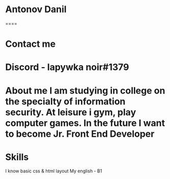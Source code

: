 # Antonov Danil
====
# Contact me 
Discord - lapywka noir#1379
====
About me 
I am studying in college on the specialty of information security. At leisure i gym, play computer games. In the future I want to become Jr. Front End
Developer
====
# Skills
I know basic css & html layout
My english - B1
